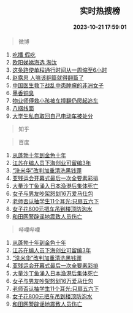 <div align="center"><h2>实时热搜榜</h2><h4>2023-10-21 17:59:01</h4></div>

> 微博  

1. [吃播 假吃](https://s.weibo.com/weibo?q=%E5%90%83%E6%92%AD%20%E5%81%87%E5%90%83&t=31&band_rank=1&Refer=top)<br />
2. [欧阳娣娣海选 淘汰](https://s.weibo.com/weibo?q=%E6%AC%A7%E9%98%B3%E5%A8%A3%E5%A8%A3%E6%B5%B7%E9%80%89%20%E6%B7%98%E6%B1%B0&t=31&band_rank=2&Refer=top)<br />
3. [这条路使单程通行时间从一周缩至6小时](https://s.weibo.com/weibo?q=%23%E8%BF%99%E6%9D%A1%E8%B7%AF%E4%BD%BF%E5%8D%95%E7%A8%8B%E9%80%9A%E8%A1%8C%E6%97%B6%E9%97%B4%E4%BB%8E%E4%B8%80%E5%91%A8%E7%BC%A9%E8%87%B36%E5%B0%8F%E6%97%B6%23&t=31&band_rank=3&Refer=top)<br />
4. [赵露思 人嘛该翻篇就得翻篇了](https://s.weibo.com/weibo?q=%E8%B5%B5%E9%9C%B2%E6%80%9D%20%E4%BA%BA%E5%98%9B%E8%AF%A5%E7%BF%BB%E7%AF%87%E5%B0%B1%E5%BE%97%E7%BF%BB%E7%AF%87%E4%BA%86&t=31&band_rank=4&Refer=top)<br />
5. [中国医生救下战乱中患肿瘤的非洲女子](https://s.weibo.com/weibo?q=%23%E4%B8%AD%E5%9B%BD%E5%8C%BB%E7%94%9F%E6%95%91%E4%B8%8B%E6%88%98%E4%B9%B1%E4%B8%AD%E6%82%A3%E8%82%BF%E7%98%A4%E7%9A%84%E9%9D%9E%E6%B4%B2%E5%A5%B3%E5%AD%90%23&t=31&band_rank=5&Refer=top)<br />
6. [墨香铜臭](https://s.weibo.com/weibo?q=%E5%A2%A8%E9%A6%99%E9%93%9C%E8%87%AD&t=31&band_rank=6&Refer=top)<br />
7. [物业师傅救小孩被车撞翻仍爬起追车](https://s.weibo.com/weibo?q=%23%E7%89%A9%E4%B8%9A%E5%B8%88%E5%82%85%E6%95%91%E5%B0%8F%E5%AD%A9%E8%A2%AB%E8%BD%A6%E6%92%9E%E7%BF%BB%E4%BB%8D%E7%88%AC%E8%B5%B7%E8%BF%BD%E8%BD%A6%23&t=31&band_rank=7&Refer=top)<br />
8. [八捆线面](https://s.weibo.com/weibo?q=%E5%85%AB%E6%8D%86%E7%BA%BF%E9%9D%A2&t=31&band_rank=8&Refer=top)<br />
9. [大学生私自取回自己电动车被处分](https://s.weibo.com/weibo?q=%23%E5%A4%A7%E5%AD%A6%E7%94%9F%E7%A7%81%E8%87%AA%E5%8F%96%E5%9B%9E%E8%87%AA%E5%B7%B1%E7%94%B5%E5%8A%A8%E8%BD%A6%E8%A2%AB%E5%A4%84%E5%88%86%23&t=31&band_rank=9&Refer=top)<br />

> 知乎  


> 百度  

1. [从蓬勃十年到金色十年](https://www.baidu.com/s?wd=%E4%BB%8E%E8%93%AC%E5%8B%83%E5%8D%81%E5%B9%B4%E5%88%B0%E9%87%91%E8%89%B2%E5%8D%81%E5%B9%B4&sa=fyb_news&rsv_dl=fyb_news)<br />
2. [江苏在编人员下海创业可留编3年](https://www.baidu.com/s?wd=%E6%B1%9F%E8%8B%8F%E5%9C%A8%E7%BC%96%E4%BA%BA%E5%91%98%E4%B8%8B%E6%B5%B7%E5%88%9B%E4%B8%9A%E5%8F%AF%E7%95%99%E7%BC%963%E5%B9%B4&sa=fyb_news&rsv_dl=fyb_news)<br />
3. [“洗米华”改判加重清洗黑钱罪](https://www.baidu.com/s?wd=%E2%80%9C%E6%B4%97%E7%B1%B3%E5%8D%8E%E2%80%9D%E6%94%B9%E5%88%A4%E5%8A%A0%E9%87%8D%E6%B8%85%E6%B4%97%E9%BB%91%E9%92%B1%E7%BD%AA&sa=fyb_news&rsv_dl=fyb_news)<br />
4. [亚残运会开幕式最后一次全要素彩排](https://www.baidu.com/s?wd=%E4%BA%9A%E6%AE%8B%E8%BF%90%E4%BC%9A%E5%BC%80%E5%B9%95%E5%BC%8F%E6%9C%80%E5%90%8E%E4%B8%80%E6%AC%A1%E5%85%A8%E8%A6%81%E7%B4%A0%E5%BD%A9%E6%8E%92&sa=fyb_news&rsv_dl=fyb_news)<br />
5. [大量沙丁鱼涌入日本渔港后集体死亡](https://www.baidu.com/s?wd=%E5%A4%A7%E9%87%8F%E6%B2%99%E4%B8%81%E9%B1%BC%E6%B6%8C%E5%85%A5%E6%97%A5%E6%9C%AC%E6%B8%94%E6%B8%AF%E5%90%8E%E9%9B%86%E4%BD%93%E6%AD%BB%E4%BA%A1&sa=fyb_news&rsv_dl=fyb_news)<br />
6. [女子与男友吵架怒划16万爱马仕包](https://www.baidu.com/s?wd=%E5%A5%B3%E5%AD%90%E4%B8%8E%E7%94%B7%E5%8F%8B%E5%90%B5%E6%9E%B6%E6%80%92%E5%88%9216%E4%B8%87%E7%88%B1%E9%A9%AC%E4%BB%95%E5%8C%85&sa=fyb_news&rsv_dl=fyb_news)<br />
7. [老师否认抽学生11个耳光:只扇五六下](https://www.baidu.com/s?wd=%E8%80%81%E5%B8%88%E5%90%A6%E8%AE%A4%E6%8A%BD%E5%AD%A6%E7%94%9F11%E4%B8%AA%E8%80%B3%E5%85%89%3A%E5%8F%AA%E6%89%87%E4%BA%94%E5%85%AD%E4%B8%8B&sa=fyb_news&rsv_dl=fyb_news)<br />
8. [女子花800元把车吊到楼顶防泡水](https://www.baidu.com/s?wd=%E5%A5%B3%E5%AD%90%E8%8A%B1800%E5%85%83%E6%8A%8A%E8%BD%A6%E5%90%8A%E5%88%B0%E6%A5%BC%E9%A1%B6%E9%98%B2%E6%B3%A1%E6%B0%B4&sa=fyb_news&rsv_dl=fyb_news)<br />
9. [和田网警辟谣地震致人员伤亡](https://www.baidu.com/s?wd=%E5%92%8C%E7%94%B0%E7%BD%91%E8%AD%A6%E8%BE%9F%E8%B0%A3%E5%9C%B0%E9%9C%87%E8%87%B4%E4%BA%BA%E5%91%98%E4%BC%A4%E4%BA%A1&sa=fyb_news&rsv_dl=fyb_news)<br />

> 哔哩哔哩  

1. [从蓬勃十年到金色十年](https://www.baidu.com/s?wd=%E4%BB%8E%E8%93%AC%E5%8B%83%E5%8D%81%E5%B9%B4%E5%88%B0%E9%87%91%E8%89%B2%E5%8D%81%E5%B9%B4&sa=fyb_news&rsv_dl=fyb_news)<br />
2. [江苏在编人员下海创业可留编3年](https://www.baidu.com/s?wd=%E6%B1%9F%E8%8B%8F%E5%9C%A8%E7%BC%96%E4%BA%BA%E5%91%98%E4%B8%8B%E6%B5%B7%E5%88%9B%E4%B8%9A%E5%8F%AF%E7%95%99%E7%BC%963%E5%B9%B4&sa=fyb_news&rsv_dl=fyb_news)<br />
3. [“洗米华”改判加重清洗黑钱罪](https://www.baidu.com/s?wd=%E2%80%9C%E6%B4%97%E7%B1%B3%E5%8D%8E%E2%80%9D%E6%94%B9%E5%88%A4%E5%8A%A0%E9%87%8D%E6%B8%85%E6%B4%97%E9%BB%91%E9%92%B1%E7%BD%AA&sa=fyb_news&rsv_dl=fyb_news)<br />
4. [亚残运会开幕式最后一次全要素彩排](https://www.baidu.com/s?wd=%E4%BA%9A%E6%AE%8B%E8%BF%90%E4%BC%9A%E5%BC%80%E5%B9%95%E5%BC%8F%E6%9C%80%E5%90%8E%E4%B8%80%E6%AC%A1%E5%85%A8%E8%A6%81%E7%B4%A0%E5%BD%A9%E6%8E%92&sa=fyb_news&rsv_dl=fyb_news)<br />
5. [大量沙丁鱼涌入日本渔港后集体死亡](https://www.baidu.com/s?wd=%E5%A4%A7%E9%87%8F%E6%B2%99%E4%B8%81%E9%B1%BC%E6%B6%8C%E5%85%A5%E6%97%A5%E6%9C%AC%E6%B8%94%E6%B8%AF%E5%90%8E%E9%9B%86%E4%BD%93%E6%AD%BB%E4%BA%A1&sa=fyb_news&rsv_dl=fyb_news)<br />
6. [女子与男友吵架怒划16万爱马仕包](https://www.baidu.com/s?wd=%E5%A5%B3%E5%AD%90%E4%B8%8E%E7%94%B7%E5%8F%8B%E5%90%B5%E6%9E%B6%E6%80%92%E5%88%9216%E4%B8%87%E7%88%B1%E9%A9%AC%E4%BB%95%E5%8C%85&sa=fyb_news&rsv_dl=fyb_news)<br />
7. [老师否认抽学生11个耳光:只扇五六下](https://www.baidu.com/s?wd=%E8%80%81%E5%B8%88%E5%90%A6%E8%AE%A4%E6%8A%BD%E5%AD%A6%E7%94%9F11%E4%B8%AA%E8%80%B3%E5%85%89%3A%E5%8F%AA%E6%89%87%E4%BA%94%E5%85%AD%E4%B8%8B&sa=fyb_news&rsv_dl=fyb_news)<br />
8. [女子花800元把车吊到楼顶防泡水](https://www.baidu.com/s?wd=%E5%A5%B3%E5%AD%90%E8%8A%B1800%E5%85%83%E6%8A%8A%E8%BD%A6%E5%90%8A%E5%88%B0%E6%A5%BC%E9%A1%B6%E9%98%B2%E6%B3%A1%E6%B0%B4&sa=fyb_news&rsv_dl=fyb_news)<br />
9. [和田网警辟谣地震致人员伤亡](https://www.baidu.com/s?wd=%E5%92%8C%E7%94%B0%E7%BD%91%E8%AD%A6%E8%BE%9F%E8%B0%A3%E5%9C%B0%E9%9C%87%E8%87%B4%E4%BA%BA%E5%91%98%E4%BC%A4%E4%BA%A1&sa=fyb_news&rsv_dl=fyb_news)<br />
